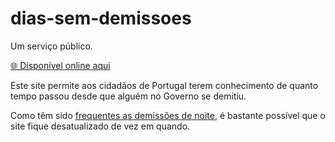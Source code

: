 # dias-sem-demissoes
Um serviço público.

[🌐 Disponível online aqui](https://giloliveira.github.io/dias-sem-demissoes)

Este site permite aos cidadãos de Portugal terem conhecimento de quanto tempo passou desde que alguém no Governo se demitiu.

Como têm sido 
[frequentes as demissões de noite](https://cnnportugal.iol.pt/demissao/pedro-nuno-santos-demite-se/as-demissoes-no-governo-parecem-ter-hora-marcada-a-maioria-acontece-pela-noite-dentro/20221230/63adeb810cf27230dc202add),
é bastante possível que o site fique desatualizado de vez em quando.

